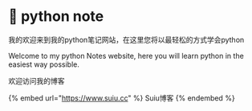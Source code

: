 # 🥨 python note

我的欢迎来到我的python笔记网站，在这里您将以最轻松的方式学会python

Welcome to my python Notes website, here you will learn python in the easiest way possible.

欢迎访问我的博客

{% embed url="https://www.suiu.cc" %}
Suiu博客
{% endembed %}


